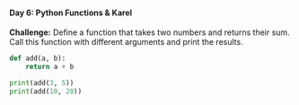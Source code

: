 #### Day 6: Python Functions & Karel
**Challenge:** Define a function that takes two numbers and returns their sum. Call this function with different arguments and print the results.

```python
def add(a, b):
    return a + b

print(add(3, 5))
print(add(10, 20))
```


